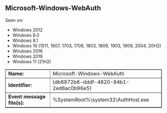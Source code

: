 ## Microsoft-Windows-WebAuth

Seen on:
* Windows 2012
* Windows 8.0
* Windows 8.1
* Windows 10 (1511, 1607, 1703, 1709, 1803, 1809, 1903, 1909, 2004, 20H2)
* Windows 2016
* Windows 2019
* Windows 11 (21H2)

<table border="1" class="docutils">
  <tbody>
    <tr>
      <td><b>Name:</b></td>
      <td>Microsoft-Windows-WebAuth</td>
    </tr>
    <tr>
      <td><b>Identifier:</b></td>
      <td>{db6972b6-dddf-4820-84b1-2ed6ac0b96e5}</td>
    </tr>
    <tr>
      <td><b>Event message file(s):</b></td>
      <td>%SystemRoot%\system32\AuthHost.exe</td>
    </tr>
  </tbody>
</table>

&nbsp;


